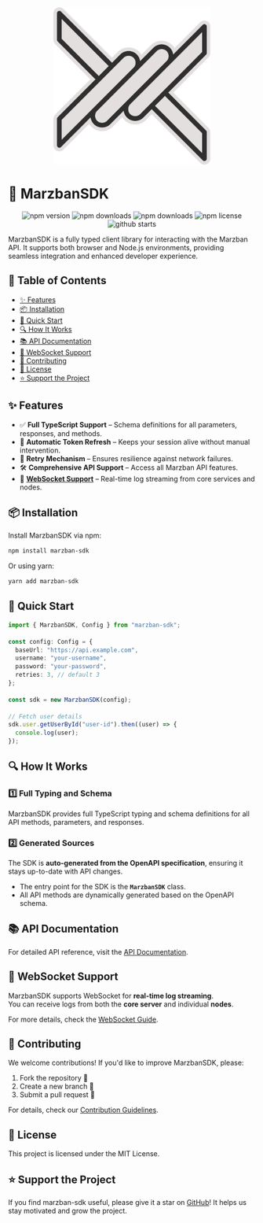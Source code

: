 <div align="center">
  <img src="./docs/logo.png" alt="MarzbanSDK" width="320px" height="320px" />
</div>

# 🚀 MarzbanSDK

<div align="center">

![npm version](https://img.shields.io/npm/v/marzban-sdk)
![npm downloads](https://img.shields.io/npm/dm/marzban-sdk)
![npm downloads](https://img.shields.io/npm/dt/marzban-sdk)
![npm license](https://img.shields.io/npm/l/marzban-sdk)
![github starts](https://img.shields.io/github/stars/Ilmar7786/marzban-sdk)

</div>
MarzbanSDK is a fully typed client library for interacting with the Marzban API. It supports both browser and Node.js environments, providing seamless integration and enhanced developer experience.

## 📖 Table of Contents

- [✨ Features](#-features)
- [📦 Installation](#-installation)
- [🚀 Quick Start](#-quick-start)
- [🔍 How It Works](#-how-it-works)
- [📚 API Documentation](#-api-documentation)
- [📡 WebSocket Support](#-websocket-support)
- [🤝 Contributing](#-contributing)
- [📜 License](#-license)
- [⭐ Support the Project](#-support-the-project)

## ✨ Features

- ✅ **Full TypeScript Support** – Schema definitions for all parameters, responses, and methods.
- 🔄 **Automatic Token Refresh** – Keeps your session alive without manual intervention.
- 🔁 **Retry Mechanism** – Ensures resilience against network failures.
- 🛠️ **Comprehensive API Support** – Access all Marzban API features.
- 📡 **[WebSocket Support](./docs/WEBSOCKET.md)** – Real-time log streaming from core services and nodes.

## 📦 Installation

Install MarzbanSDK via npm:

```sh
npm install marzban-sdk
```

Or using yarn:

```sh
yarn add marzban-sdk
```

## 🚀 Quick Start

```typescript
import { MarzbanSDK, Config } from "marzban-sdk";

const config: Config = {
  baseUrl: "https://api.example.com",
  username: "your-username",
  password: "your-password",
  retries: 3, // default 3
};

const sdk = new MarzbanSDK(config);

// Fetch user details
sdk.user.getUserById("user-id").then((user) => {
  console.log(user);
});
```

## 🔍 How It Works

### **1️⃣ Full Typing and Schema**

MarzbanSDK provides full TypeScript typing and schema definitions for all API methods, parameters, and responses.

### **2️⃣ Generated Sources**

The SDK is **auto-generated from the OpenAPI specification**, ensuring it stays up-to-date with API changes.

- The entry point for the SDK is the **`MarzbanSDK`** class.
- All API methods are dynamically generated based on the OpenAPI schema.

## 📚 API Documentation

For detailed API reference, visit the [API Documentation](./docs/API_DOCUMENTATION.md).

## 📡 WebSocket Support

MarzbanSDK supports WebSocket for **real-time log streaming**.  
You can receive logs from both the **core server** and individual **nodes**.

For more details, check the [WebSocket Guide](./docs/WEBSOCKET.md).

## 🤝 Contributing

We welcome contributions! If you'd like to improve MarzbanSDK, please:

1. Fork the repository 🚀
2. Create a new branch 🔧
3. Submit a pull request 🎉

For details, check our [Contribution Guidelines](./CONTRIBUTING.md).

## 📜 License

This project is licensed under the MIT License.

## ⭐ Support the Project

If you find marzban-sdk useful, please give it a star on [GitHub](https://github.com/Ilmar7786/marzban-sdk)! It helps us stay motivated and grow the project.
